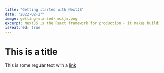 ```yaml
---
title: "Getting started with NextJS"
date: "2022-02-27"
image: getting-started-nextjs.png
excerpt: NextJS is the React framework for production - it makes building fullstack apps and sites a breeze and ships with built-in SSR.
isFeatured: true
---
```


# This is a title

This is some regular text with a [link](https://google.com)
